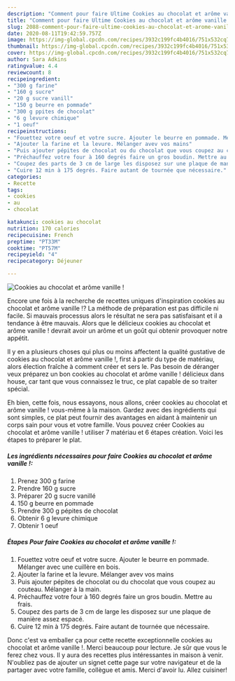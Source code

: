 ```yaml
---
description: "Comment pour faire Ultime Cookies au chocolat et arôme vanille !"
title: "Comment pour faire Ultime Cookies au chocolat et arôme vanille !"
slug: 2088-comment-pour-faire-ultime-cookies-au-chocolat-et-arome-vanille
date: 2020-08-11T19:42:59.757Z
image: https://img-global.cpcdn.com/recipes/3932c199fc4b4016/751x532cq70/cookies-au-chocolat-et-arome-vanille-photo-principale-de-la-recette.jpg
thumbnail: https://img-global.cpcdn.com/recipes/3932c199fc4b4016/751x532cq70/cookies-au-chocolat-et-arome-vanille-photo-principale-de-la-recette.jpg
cover: https://img-global.cpcdn.com/recipes/3932c199fc4b4016/751x532cq70/cookies-au-chocolat-et-arome-vanille-photo-principale-de-la-recette.jpg
author: Sara Adkins
ratingvalue: 4.4
reviewcount: 8
recipeingredient:
- "300 g farine"
- "160 g sucre"
- "20 g sucre vanill"
- "150 g beurre en pommade"
- "300 g ppites de chocolat"
- "6 g levure chimique"
- "1 oeuf"
recipeinstructions:
- "Fouettez votre oeuf et votre sucre. Ajouter le beurre en pommade. Mélanger avec une cuillère en bois."
- "Ajouter la farine et la levure. Mélanger avev vos mains"
- "Puis ajouter pépites de chocolat ou du chocolat que vous coupez au couteau. Mélanger à la main."
- "Préchauffez votre four à 160 degrés faire un gros boudin. Mettre au frais."
- "Coupez des parts de 3 cm de large les disposez sur une plaque de manière assez espacé."
- "Cuire 12 min à 175 degrés. Faire autant de tournée que nécessaire."
categories:
- Recette
tags:
- cookies
- au
- chocolat

katakunci: cookies au chocolat 
nutrition: 170 calories
recipecuisine: French
preptime: "PT33M"
cooktime: "PT57M"
recipeyield: "4"
recipecategory: Déjeuner

---
```



![Cookies au chocolat et arôme vanille !](https://img-global.cpcdn.com/recipes/3932c199fc4b4016/751x532cq70/cookies-au-chocolat-et-arome-vanille-photo-principale-de-la-recette.jpg)

Encore une fois à la recherche de recettes uniques d'inspiration cookies au chocolat et arôme vanille !? La méthode de préparation est pas difficile ni facile. Si mauvais processus alors le résultat ne sera pas satisfaisant et il a tendance à être mauvais. Alors que le délicieux cookies au chocolat et arôme vanille ! devrait avoir un arôme et un goût qui obtenir provoquer notre appétit.



Il y en a plusieurs choses qui plus ou moins affectent la qualité gustative de cookies au chocolat et arôme vanille !, first à partir du type de matériau, alors élection fraîche à comment créer et sers le. Pas besoin de déranger veux préparez un bon cookies au chocolat et arôme vanille ! délicieux dans house, car tant que vous connaissez le truc, ce plat capable de so traiter spécial.


Eh bien, cette fois, nous essayons, nous allons, créer cookies au chocolat et arôme vanille ! vous-même à la maison. Gardez avec des ingrédients qui sont simples, ce plat peut fournir des avantages en aidant à maintenir un corps sain pour vous et votre famille. Vous pouvez créer Cookies au chocolat et arôme vanille ! utiliser 7 matériau et 6 étapes création. Voici les étapes to préparer le plat.

<!--inarticleads1-->

##### Les ingrédients nécessaires pour faire Cookies au chocolat et arôme vanille !:

1. Prenez 300 g farine
1. Prendre 160 g sucre
1. Préparer 20 g sucre vanillé
1.  150 g beurre en pommade
1. Prendre 300 g pépites de chocolat
1. Obtenir 6 g levure chimique
1. Obtenir 1 oeuf




<!--inarticleads2-->

##### Étapes Pour faire Cookies au chocolat et arôme vanille !:

1. Fouettez votre oeuf et votre sucre. Ajouter le beurre en pommade. Mélanger avec une cuillère en bois.
1. Ajouter la farine et la levure. Mélanger avev vos mains
1. Puis ajouter pépites de chocolat ou du chocolat que vous coupez au couteau. Mélanger à la main.
1. Préchauffez votre four à 160 degrés faire un gros boudin. Mettre au frais.
1. Coupez des parts de 3 cm de large les disposez sur une plaque de manière assez espacé.
1. Cuire 12 min à 175 degrés. Faire autant de tournée que nécessaire.





Donc c'est va emballer ça pour cette recette exceptionnelle cookies au chocolat et arôme vanille !. Merci beaucoup pour lecture. Je sûr que vous le ferez chez vous. Il y aura des recettes plus  intéressantes in maison à venir. N'oubliez pas de ajouter un signet cette page sur votre navigateur et de la partager avec votre famille, collègue et amis. Merci d'avoir lu. Allez cuisiner!
